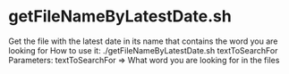 # getFileNameByLatestDate.sh
Get the file with the latest date in its name that contains the word you are looking for
How to use it: ./getFileNameByLatestDate.sh textToSearchFor
Parameters: textToSearchFor => What word you are looking for in the files
